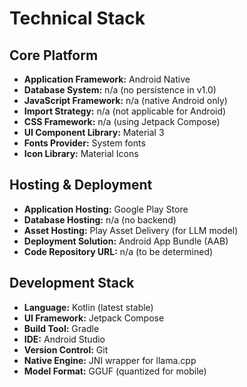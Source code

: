 # Technical Stack

## Core Platform

- **Application Framework:** Android Native
- **Database System:** n/a (no persistence in v1.0)
- **JavaScript Framework:** n/a (native Android only)
- **Import Strategy:** n/a (not applicable for Android)
- **CSS Framework:** n/a (using Jetpack Compose)
- **UI Component Library:** Material 3
- **Fonts Provider:** System fonts
- **Icon Library:** Material Icons

## Hosting & Deployment

- **Application Hosting:** Google Play Store
- **Database Hosting:** n/a (no backend)
- **Asset Hosting:** Play Asset Delivery (for LLM model)
- **Deployment Solution:** Android App Bundle (AAB)
- **Code Repository URL:** n/a (to be determined)

## Development Stack

- **Language:** Kotlin (latest stable)
- **UI Framework:** Jetpack Compose
- **Build Tool:** Gradle
- **IDE:** Android Studio
- **Version Control:** Git
- **Native Engine:** JNI wrapper for llama.cpp
- **Model Format:** GGUF (quantized for mobile)
